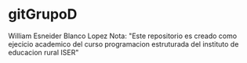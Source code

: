 # gitGrupoD
William Esneider Blanco Lopez
Nota: "Este repositorio es creado como ejecicio academico del curso programacion estruturada del instituto de educacion rural ISER"

